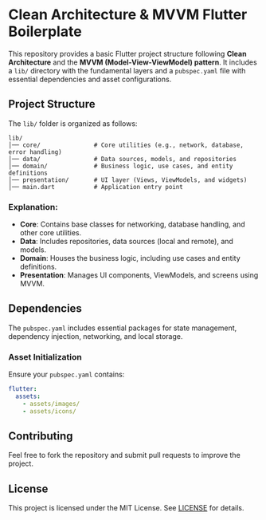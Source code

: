 # Clean Architecture & MVVM Flutter Boilerplate

This repository provides a basic Flutter project structure following **Clean Architecture** and the **MVVM (Model-View-ViewModel) pattern**. It includes a `lib/` directory with the fundamental layers and a `pubspec.yaml` file with essential dependencies and asset configurations.

## Project Structure

The `lib/` folder is organized as follows:

```
lib/
│── core/               # Core utilities (e.g., network, database, error handling)
│── data/               # Data sources, models, and repositories
│── domain/             # Business logic, use cases, and entity definitions
│── presentation/       # UI layer (Views, ViewModels, and widgets)
│── main.dart           # Application entry point
```

### Explanation:
- **Core**: Contains base classes for networking, database handling, and other core utilities.
- **Data**: Includes repositories, data sources (local and remote), and models.
- **Domain**: Houses the business logic, including use cases and entity definitions.
- **Presentation**: Manages UI components, ViewModels, and screens using MVVM.

## Dependencies

The `pubspec.yaml` includes essential packages for state management, dependency injection, networking, and local storage. 

### Asset Initialization
Ensure your `pubspec.yaml` contains:

```yaml
flutter:
  assets:
    - assets/images/
    - assets/icons/
```

## Contributing
Feel free to fork the repository and submit pull requests to improve the project.

## License
This project is licensed under the MIT License. See [LICENSE](LICENSE) for details.

